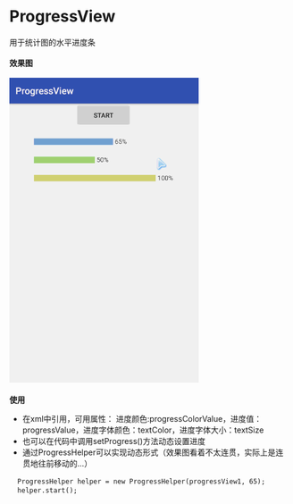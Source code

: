 # ProgressView
用于统计图的水平进度条
</br>
</br>
**效果图**
</br>
</br>
![image](https://github.com/leeroGG/ProgressView/raw/master/result.gif)
</br>
</br>
**使用**
* 在xml中引用，可用属性：
进度颜色:progressColorValue，进度值：progressValue，进度字体颜色：textColor，进度字体大小：textSize
* 也可以在代码中调用setProgress()方法动态设置进度
* 通过ProgressHelper可以实现动态形式（效果图看着不太连贯，实际上是连贯地往前移动的...）
```
  ProgressHelper helper = new ProgressHelper(progressView1, 65);
  helper.start();
```
